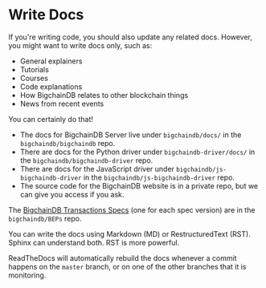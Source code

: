 <!---
Copyright BigchainDB GmbH and BigchainDB contributors
SPDX-License-Identifier: (Apache-2.0 AND CC-BY-4.0)
Code is Apache-2.0 and docs are CC-BY-4.0
--->

# Write Docs

If you're writing code, you should also update any related docs. However, you might want to write docs only, such as:

- General explainers
- Tutorials
- Courses
- Code explanations
- How BigchainDB relates to other blockchain things
- News from recent events

You can certainly do that!

- The docs for BigchainDB Server live under ``bigchaindb/docs/`` in the ``bigchaindb/bigchaindb`` repo.
- There are docs for the Python driver under ``bigchaindb-driver/docs/`` in the ``bigchaindb/bigchaindb-driver`` repo.
- There are docs for the JavaScript driver under ``bigchaindb/js-bigchaindb-driver`` in the ``bigchaindb/js-bigchaindb-driver`` repo.
- The source code for the BigchainDB website is in a private repo, but we can give you access if you ask.

The [BigchainDB Transactions Specs](https://github.com/bigchaindb/BEPs/tree/master/tx-specs/) (one for each spec version) are in the ``bigchaindb/BEPs`` repo.

You can write the docs using Markdown (MD) or RestructuredText (RST). Sphinx can understand both. RST is more powerful.

ReadTheDocs will automatically rebuild the docs whenever a commit happens on the ``master`` branch, or on one of the other branches that it is monitoring.
